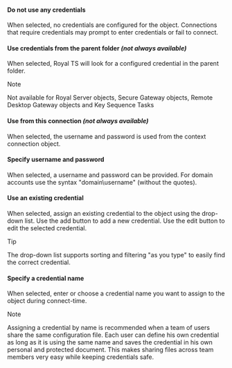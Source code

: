 #### Do not use any credentials
When selected, no credentials are configured for the object. Connections that require credentials may prompt to enter credentials or fail to connect.

#### Use credentials from the parent folder *(not always available)*
When selected, Royal TS will look for a configured credential in the parent folder.
> [!Note]
> Not available for Royal Server objects, Secure Gateway objects, Remote Desktop Gateway objects and Key Sequence Tasks

#### Use from this connection *(not always available)*
When selected, the username and password is used from the context connection object.

#### Specify username and password
When selected, a username and password can be provided. For domain accounts use the syntax "domain\username" (without the quotes).

#### Use an existing credential
When selected, assign an existing credential to the object using the drop-down list. Use the add button to add a new credential. Use the edit button to edit the selected credential.

> [!Tip]
> The drop-down list supports sorting and filtering "as you type" to easily find the correct credential.

#### Specify a credential name
When selected, enter or choose a credential name you want to assign to the object during connect-time.

> [!Note]
> Assigning a credential by name is recommended when a team of users share the same configuration file. Each user can define his own credential as long as it is using the same name and saves the credential in his own personal and protected document. This makes sharing files across team members very easy while keeping credentials safe.
